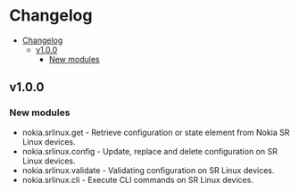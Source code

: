# Changelog

* [Changelog](#changelog)
  * [v1.0.0](#v100)
    * [New modules](#new-modules)

## v1.0.0

### New modules

* nokia.srlinux.get - Retrieve configuration or state element from Nokia SR Linux devices.
* nokia.srlinux.config - Update, replace and delete configuration on SR Linux devices.
* nokia.srlinux.validate - Validating configuration on SR Linux devices.
* nokia.srlinux.cli - Execute CLI commands on SR Linux devices.
